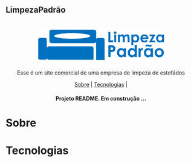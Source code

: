 ## LimpezaPadrão



<h1 align="center">
    <img alt="limpezapadrao" title="limpezapadrao" src="https://github.com/luanaAlm/limpezapadrao/blob/main/static/img/logo2.png" height="80"  />
</h1>
<p align="center">Esse é um site comercial de uma empresa de limpeza de estofádos</p>

<p align="center">
    <a href="#sobre">Sobre</a> | 
    <a href="#Tecnologias">Tecnologias</a> | 
</p>

<h4 align="center"> Projeto README. Em construção ...</h4>

# Sobre

# Tecnologias
